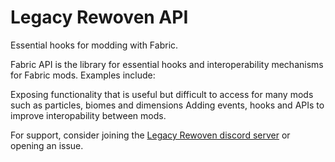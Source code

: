 # Legacy Rewoven API

Essential hooks for modding with Fabric.

Fabric API is the library for essential hooks and interoperability mechanisms for Fabric mods. Examples include:

Exposing functionality that is useful but difficult to access for many mods such as particles, biomes and dimensions
Adding events, hooks and APIs to improve interopability between mods.

For support, consider joining the [Legacy Rewoven discord server](https://discord.gg/K9U4PfmFfp) or opening an issue.
